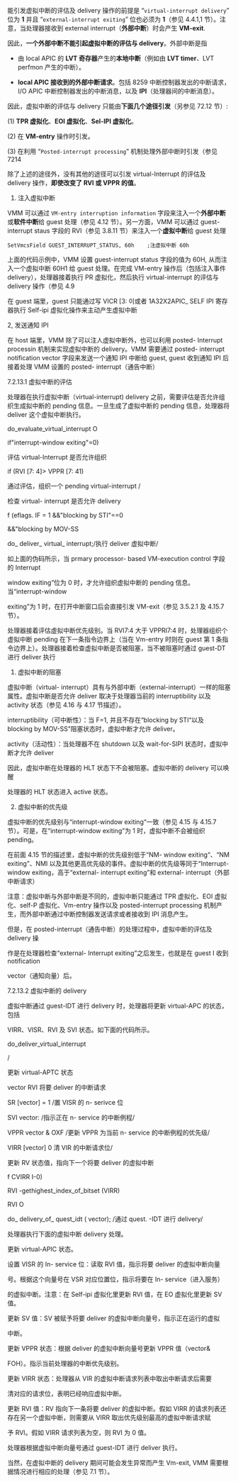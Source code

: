 

能引发虚拟中断的评估及 delivery 操作的前提是 “`virtual-interrupt delivery`” 位为 **1** 并且 “`external-interrupt exiting`” 位也必须为 **1**（参见 4.4.1,1 节）。注意，当处理器接收到 external interrupt（**外部中断**）时会产生 **VM-exit**.

因此，**一个外部中断不能引起虚拟中断的评估与 delivery**。外部中断是指

* 由 local APIC 的 **LVT 奇存器**产生的**本地中断**（例如由 **LVT timer**、LVT perfmon 产生的中断）。

* **local APIC 接收到的外部中断请求**。包括 8259 中断控制器发出的中断请求，I/O APIC 中断控制器发出的中断消息，以及 **IPI**（处理器间的中断消息）。

因此，虚拟中断的评估与 delivery 只能由**下面几个途径引发**（另参见 72.12 节）:

(1) **TPR 虚拟化**、**EOI 虚拟化**、**Sel-IPI 虚拟化**。

(2) 在 **VM-entry** 操作时引发。

(3) 在利用 “`Posted-interrupt processing`” 机制处理外部中断时引发（参见 7214

除了上述的途径外，没有其他的途径可以引发 virtual-Interrupt 的评估及 delivery 操作，**即使改变了 RVI 或 VPPR 的值**。

1. 注入虚拟中断

VMM 可以通过 `VM-entry interruption information` 字段来注入一个**外部中断**或**软件中断**给 guest 处理（参见 4.12 节）。另一方面，VMM 可以通过 guest-interrupt staus 字段的 RVI（参见 3.8.11 节）来注入一个**虚拟中断**给 guest 处理

```
SetVmcsField GUEST_INTERRUPT_STATUS, 60h    ;注虚拟中断 60h 
```

上面的代码示例中，VMM 设置 guest-interrupt status 字段的值为 60H, 从而注入一个虚拟中断 60H1 给 guest 处理。在完成 VM-entry 操作后（包括注入事件 delivery），处理器接着执行 PR 虚拟化，然后执行 virtual-interrupt 的评估与 delivery 操作（参见 4.9

在 guest 端里，guest 只能通过写 VICR [3: 이或者 1A32X2APIC_ SELF IPI 寄存器执行 Self-ipi 虚拟化操作来主动产生虚拟中断

2, 发送通知 IPI

在 host 端里，VMM 除了可以注人虚拟中断外，也可以利用 posted- Interrupt processin 机制来实现虚拟中断的 delivery。VMM 需要通过 posted- interrupt notification vector 字段来发送一个通知 IPI 中断给 guest, guest 收到通知 IPI 后接着处理 VMM 设置的 posted-  interrupt（通告中断）

7.2.13.1 虚拟中断的评估

处理器在执行虚拟中断（virtual-interrupt) delivery 之前，需要评估是否允许组织生成拟中断的 pending 信息。一旦生成了虚拟中断的 pending 信息，处理器将 deliver 这个虚拟中断执行。

 do_evaluate_virtual_interrupt O

 if"interrupt-window exiting"=0)

评估 virtual-Interrupt 是否允许组织

 if  (RVI [7: 4]> VPPR [7: 41)

通过评估，组织一个 pending virtual-interrupt
/

检查 virtual- interrupt 是否允许 delivery

 f  (eflags. IF = 1 &&"blocking by STI"==0

 &&"blocking by MOV-SS

do_ deliver_ virtual_ interrupt;/执行 deliver 虚拟中断/

如上面的伪码所示，当 prmary processor- based VM-execution control 字段的 Interrupt

 window exiting”位为 0 时，才允许组织虚拟中断的 pending 信息。当“interrupt-window

 exiting”为 1 时，在打开中断窗口后会直接引发 VM-exit（参见 3.5.2.1 及 4.15.7 节）。

处理器接着评估虛拟中断优先级别。当 RVI7:4 大于 VPPRI7:4 时，处理器组织个虚拟中断 pending 在下一条指令边界上（当在 Vm-entry 时则在 guest 第 1 条指令边界上）。处理器接着检查虚拟中断是否被阻塞，当不被阻塞时通过 guest-DT 进行 deliver 执行

1. 虚拟中断的阻塞

虚拟中断（virtual- interrupt）具有与外部中断（external-interrupt）一样的阻塞属性。虚拟中断是否允许 deliver 取决于处理器当前的 interruptibility 以及 activity 状态（参见 4.16 与 4.17 节描述）。

 interruptibility（可中断性）：当 F=1, 并且不存在“blocking by STI“以及  blocking by MOV-SS”阻塞状态时，虚拟中断才允许 deliver。

 activity（活动性）：当处理器不在 shutdown 以及 wait-for-SIPI 状态时，虚拟中断才允许 deliver

因此，虚拟中断在处理器的 HLT 状态下不会被阻塞。虚拟中断的 delivery 可以唤醒

处理器的 HLT 状态进入 active 状态。

2. 虚拟中断的优先级

虚拟中断的优先级别与“interrupt-window exiting“一致（参见 4.15 与 4.15.7 节）。可是，在“interrupt-window exiting”为 1 时，虚拟中断不会被组织 pending。

在前面 4.15 节的描述里，虚拟中断的优先级别低于“NM- window exiting“、“NM  exiting”、NMI 以及其他更高优先级的事件。虚拟中断的优先级等同于“Interrupt- window  exiting，高于“external- interrupt exiting”和 external- interrupt（外部中断请求）

注意：虚拟中断与外部中断是不同的，虚拟中断只能通过 TPR 虚拟化、EOI 虚拟化、self-P 虚拟化、Vm-entry 操作以及 posted-interrupt processing 机制产生，而外部中断通过中断控制器发送请求或者接收到 IPI 消息产生。

但是，在 posted-interrupt（通告中断）的处理过程中，虚拟中断的评估及 delivery 操

作是在处理器检查“external- Interrupt exiting”之后发生，也就是在 guest I 收到 notification

 vector（通知向量）后。

7.2.13.2 虚拟中断的 delivery

虚拟中断通过 guest-IDT 进行 delivery 时，处理器将更新 virtual-APC 的状态，包括

VIRR、VISR、RVI 及 SVI 状态。如下面的代码所示。

 do_deliver_virtual_interrupt

/

更新 virtual-APTC 状态

 vector RVI 将要 deliver 的中断请求

 SR [vector] = 1 /置 VISR 的 n- serivce 位

 SVI vector: /指示正在 n- service 的中断例程/

 VPPR vector & OXF /更新 VPPR 为当前 n- service 的中断例程的优先级/

 VIRR [vector] 0 清 VIR 的中断请求位/

更新 RV 状态值，指向下一个将要 deliver 的虚拟中断

 f CVIRR I-0)

 RVI -gethighest_index_of_bitset (VIRR)

 RVI O

do_ delivery_of_ quest_idt ( vector); /通过 quest. -IDT 进行 delivery/

处理器执行下面的虚拟中断 delivery 处理。

更新 virtual-APIC 状态。

设置 VISR 的 In- service 位：读取 RVI 值，指示将要 deliver 的虚拟中断向量

号。根据这个向量号在 VSR 对应位置位，指示将要在 In- service（进入服务）

的虚拟中断。注意：在 Self-ipi 虚拟化里更新 RVI 值，在 EO 虚拟化里更新 SV 值。

更新 SV 值：SV 被赋予将要 deliver 的虚拟中断向量号，指示正在运行的虚拟

中断。

更新 VPPR 状态：根据 deliver 的虚拟中断向量号更新 VPPR 值（vector&

FOH）。指示当前处理器的中断优先级别。

更新 VIRR 状态：处理器从 VIR 的虚拟中断请求列表中取出中断请求后需要

清对应的请求位，表明已经响应虚拟中断。

更新 RVI 值：RV 指向下一条将要 deliver 的虚拟中断。假如 VIRR 的请求列表还存在另一个虚拟中断，则需要从 VIRR 取出优先级别最高的虚拟中断请求赋

予 RVI。假如 VIRR 请求列表为空，则 RVI 为 0 值。

处理器根据虚拟中断向量号通过 guest-IDT 进行 deliver 执行。

当然，在虚拟中断的 delivery 期间可能会发生异常而产生 Vm-exit, VMM 需要根据情况进行相应的处理（参见 7.1 节）。